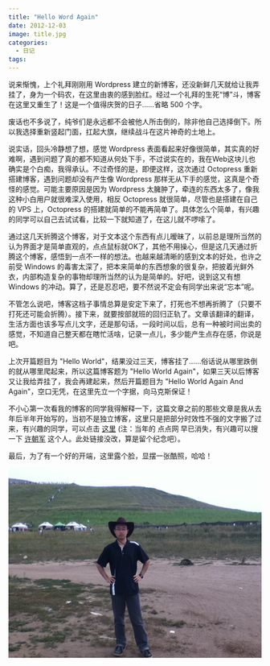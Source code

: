 ```yaml
---
title: "Hello Word Again"
date: 2012-12-03
image: title.jpg
categories:
  - 日记
tags:
---
```


说来惭愧，上个礼拜刚刚用 Wordpress 建立的新博客，还没新鲜几天就给让我弄挂了，身为一个码农，在这里由衷的感到脸红。经过一个礼拜的生死“博”斗，博客在这里又重生了！这是一个值得庆贺的日子……省略 500 个字。

废话也不多说了，纯爷们是永远都不会被他人所击倒的，除非他自己选择倒下。所以我选择重新竖起门面，扛起大旗，继续战斗在这片神奇的土地上。

说实话，回头冷静想了想，感觉 Wordpress 表面看起来好像很简单，其实真的好难啊，遇到问题了真的都不知道从何处下手，不过说实在的，我在Web这块儿也确实是个白痴，我得承认。不过奇怪的是，即便这样，这次通过 Octopress 重新搭建博客，遇到问题却没有产生像 Wordpress 那样无从下手的感觉，这真是个奇怪的感觉。可能主要原因是因为 Wordpress 太臃肿了，牵连的东西太多了，像我这种小白用户就很难深入使用，相反 Octopress 就很简单，尽管也是搭建在自己的 VPS 上，Octopress 的搭建就简单的不能再简单了。具体怎么个简单，有兴趣的同学可以自己去试试看，比较一下就知道了，在这儿就不啰嗦了。

通过这几天折腾这个博客，对于文本这个东西有点儿暧昧了，以前总是理所当然的认为界面才是简单直观的，点点鼠标就OK了，其他不用操心，但是这几天通过折腾这个博客，感悟到一点不一样的想法。也越来越清晰的感到文本的好处，也许之前受 Windows 的毒害太深了，把本来简单的东西想象的很复杂，把披着光鲜外衣，内部构造复杂的事物却理所当然的认为是简单的。好吧，说到这又有想 Windows 的冲动。算了，还是忍忍吧，要不然说不定会有同学出来说“忘本”呢。 

不管怎么说吧，博客这档子事情总算是安定下来了，打死也不想再折腾了（只要不打死还可能会折腾）。接下来，就要按部就班的回归正轨了。文章该翻译的翻译，生活方面也该多写点儿文字，还是那句话，一段时间以后，总有一种被时间出卖的感觉，不知道自己整天都在瞎忙活啥，记录一点儿，多少能产生点存在感，你说是吧。 

上次开篇题目为 "Hello World"，结果没过三天，博客挂了......俗话说从哪里跌倒的就从哪里爬起来，所以这篇博客题为 "Hello World Again"，如果三天以后博客又让我给弄挂了，我会再建起来，然后开篇题目为 "Hello World Again And Again"，空口无凭，在这里先立一个字据，向马克斯保证！

不小心第一次看我的博客的同学我得解释一下，这篇文章之前的那些文章是我从去年后半年开始写的，当初不是独立博客，这里只是把部分时效性不强的文字搬了过来，有兴趣的同学，可以点击 [这里](http://ohcoder.diandian.com/) (注：当年的 点点网 早已消失，有兴趣可以搜一下 [许朝军](https://zh.wikipedia.org/zh-hans/许朝军) 这个人。此处链接没改，算是留个纪念吧）。

最后，为了有一个好的开端，这里露个脸，显摆一张酷照，哈哈！

![Cool](cool.jpg)

